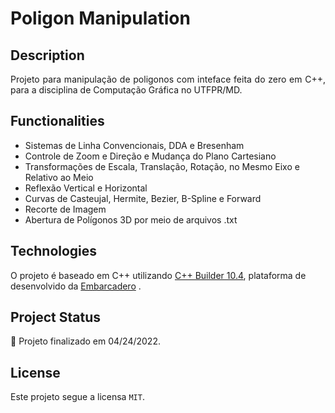 # Poligon Manipulation

## Description
<p align="justify">
 Projeto para manipulação de poligonos com inteface feita do zero em C++, para a disciplina de Computação Gráfica no UTFPR/MD.
<p/>
 
## Functionalities
- Sistemas de Linha Convencionais, DDA e Bresenham
- Controle de Zoom e Direção e Mudança do Plano Cartesiano
- Transformações de Escala, Translação, Rotação, no Mesmo Eixo e Relativo ao Meio
- Reflexão Vertical e Horizontal
- Curvas de Casteujal, Hermite, Bezier, B-Spline e Forward
- Recorte de Imagem
- Abertura de Polígonos 3D por meio de arquivos .txt

## Technologies
O projeto é baseado em C++ utilizando [C++ Builder 10.4](https://www.embarcadero.com/br/products/cbuilder), plataforma de desenvolvido da [Embarcadero](https://www.embarcadero.com/br/) .

## Project Status
:construction: Projeto finalizado em 04/24/2022.

## License
Este projeto segue a licensa `MIT`.
